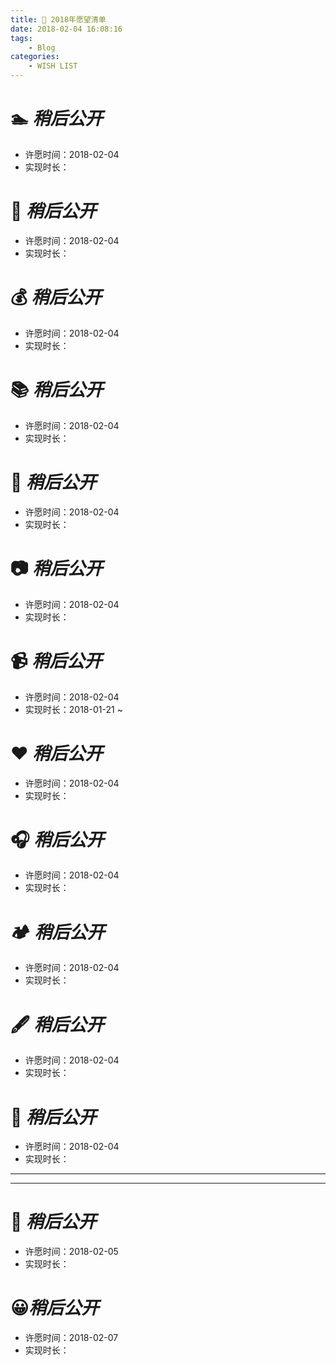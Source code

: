 ```yaml
---
title: 📄 2018年愿望清单
date: 2018-02-04 16:08:16
tags: 
    - Blog
categories: 
    - WISH LIST
---
```


# 🏊  *稍后公开*

- 许愿时间：2018-02-04
- 实现时长：

# 🎹 *稍后公开*

- 许愿时间：2018-02-04
- 实现时长：

# 💰 *稍后公开*

- 许愿时间：2018-02-04
- 实现时长：

# 📚 *稍后公开*

- 许愿时间：2018-02-04
- 实现时长：

# 📖 *稍后公开*

- 许愿时间：2018-02-04
- 实现时长：

# 📷 *稍后公开*

- 许愿时间：2018-02-04
- 实现时长：

# 📹 *稍后公开*

- 许愿时间：2018-02-04
- 实现时长：2018-01-21 ~ 

# ❤️ *稍后公开*

- 许愿时间：2018-02-04
- 实现时长：

# 🎧 *稍后公开*

- 许愿时间：2018-02-04
- 实现时长：

# 🏕 *稍后公开*

- 许愿时间：2018-02-04
- 实现时长：

# 🖋 *稍后公开*

- 许愿时间：2018-02-04
- 实现时长：

# 🔧 *稍后公开*

- 许愿时间：2018-02-04
- 实现时长：


----

----

# 🛴 *稍后公开*

- 许愿时间：2018-02-05
- 实现时长：


# 😀*稍后公开*

- 许愿时间：2018-02-07
- 实现时长：
